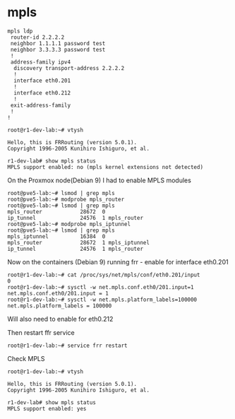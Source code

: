 # mpls

```
mpls ldp
 router-id 2.2.2.2
 neighbor 1.1.1.1 password test
 neighbor 3.3.3.3 password test
 !
 address-family ipv4
  discovery transport-address 2.2.2.2
  !
  interface eth0.201
  !
  interface eth0.212
  !
 exit-address-family
 !
!
```



```
root@r1-dev-lab:~# vtysh 

Hello, this is FRRouting (version 5.0.1).
Copyright 1996-2005 Kunihiro Ishiguro, et al.

r1-dev-lab# show mpls status 
MPLS support enabled: no (mpls kernel extensions not detected)
```





On the Proxmox node(Debian 9) I had to enable MPLS modules

```
root@pve5-lab:~# lsmod | grep mpls
root@pve5-lab:~# modprobe mpls_router
root@pve5-lab:~# lsmod | grep mpls
mpls_router            28672  0
ip_tunnel              24576  1 mpls_router
root@pve5-lab:~# modprobe mpls_iptunnel
root@pve5-lab:~# lsmod | grep mpls
mpls_iptunnel          16384  0
mpls_router            28672  1 mpls_iptunnel
ip_tunnel              24576  1 mpls_router
```

Now on the containers (Debian 9) running frr - enable for interface eth0.201
```
root@r1-dev-lab:~# cat /proc/sys/net/mpls/conf/eth0.201/input
0
root@r1-dev-lab:~# sysctl -w net.mpls.conf.eth0/201.input=1
net.mpls.conf.eth0/201.input = 1
root@r1-dev-lab:~# sysctl -w net.mpls.platform_labels=100000
net.mpls.platform_labels = 100000
```

Will also need to enable for eth0.212

Then restart ffr service
```
root@r1-dev-lab:~# service frr restart
```


Check MPLS
```
root@r1-dev-lab:~# vtysh 

Hello, this is FRRouting (version 5.0.1).
Copyright 1996-2005 Kunihiro Ishiguro, et al.

r1-dev-lab# show mpls status 
MPLS support enabled: yes

```
